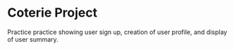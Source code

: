 # Coterie Project

Practice practice showing user sign up, creation of user profile, and display of user summary.

